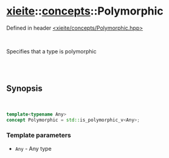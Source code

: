 # [xieite](../../README.md)::[concepts](../concepts.md)::Polymorphic
Defined in header [<xieite/concepts/Polymorphic.hpp>](../../include/xieite/concepts/Polymorphic.hpp)

<br/>

Specifies that a type is polymorphic

<br/><br/>

## Synopsis

<br/>

```cpp
template<typename Any>
concept Polymorphic = std::is_polymorphic_v<Any>;
```
### Template parameters
- `Any` - Any type
